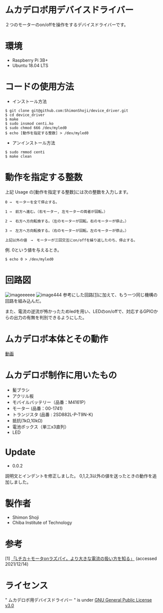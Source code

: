# ムカデロボ用デバイスドライバー

２つのモーターのon/offを操作をするデバイスドライバーです。


# 環境

* Raspberry Pi 3B+
* Ubuntu 18.04 LTS


# コードの使用方法

* インストール方法

```
$ git clone git@github.com:ShimonShoji/device_driver.git
$ cd device_driver
$ make
$ sudo insmod centi.ko
$ sudo chmod 666 /dev/myled0
$ echo [動作を指定する整数] > /dev/myled0
```

* アンインストール方法
```
$ sudo rmmod centi
$ make clean
```

# 動作を指定する整数

上記 Usage の[動作を指定する整数]には次の整数を入力します。
```
0 →　モーターを全て停止する。

1 →　前方へ進む。（右モーター, 左モーターの両者が回転。）

2 →　右方へ方向転換する。（左のモーターが回転。右のモーターが停止。）

3 →　左方へ方向転換する。（右のモーターが回転。左のモーターが停止。）

上記以外の値　→　モーターが三回交互にon/offを繰り返したのち、停止する。
```

例. 0という値を与えるとき。
```
$ echo 0 > /dev/myled0
```

# 回路図
![imageeeeee](https://user-images.githubusercontent.com/92902614/146540521-f41a8b3a-033a-4305-ada7-3c104bcfb438.jpeg)
![image444](https://user-images.githubusercontent.com/92902614/146210025-520e54f3-fea3-46bc-ab7c-86ba330e26cf.jpeg)
参考にした回路[[1]](https://github.com/ShimonShoji/device_driver/blob/main/README.md#%E5%8F%82%E8%80%83)に加えて、もう一つ同じ機構の回路を組み込んだ。

また、電流の逆流が怖かったためledを用い、LEDのon/offで、対応するGPIOからの出力の有無を判別できるようにした。

# ムカデロボ本体とその動作
[動画](https://youtu.be/00aMZ1T5Yws)


# ムカデロボ制作に用いたもの
* 髪ブラシ
* アクリル板
* モバイルバッテリー（品番：M4161P）
* モーター (品番：00-1741)
* トランジスタ (品番 : 2SD882L-P-T9N-K)
* 抵抗(1kΩ,10kΩ)
* 電池ボックス（単三x3直列）
* LED

# Update
* 0.0.2

説明文とインデントを修正しました。
0,1,2,3以外の値を送ったときの動作を追加しました。

# 製作者
* Shimon Shoji
* Chiba Institute of Technology

# 参考　
[1] 
[「Lチカ＋モータonラズパイ。より大きな電流の扱い方を知る」](https://deviceplus.jp/hobby/raspberrypi_i02/)
(accessed 2021/12/14)

# ライセンス
" ムカデロボ用デバイスドライバー " is under [GNU General Public License v3.0](https://github.com/ShimonShoji/device_driver/blob/main/COPYING)
